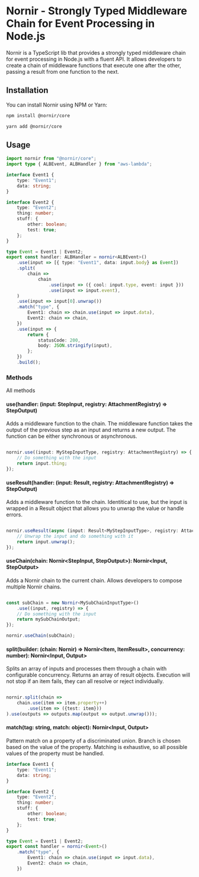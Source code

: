 # Nornir - Strongly Typed Middleware Chain for Event Processing in Node.js

Nornir is a TypeScript lib that provides a strongly typed middleware chain for event processing in Node.js with a fluent API.
It allows developers to create a chain of middleware functions that execute one after the other, passing a result from one function to the next.

## Installation

You can install Nornir using NPM or Yarn:

```bash
npm install @nornir/core
```

```bash
yarn add @nornir/core
```

## Usage

```typescript
import nornir from "@nornir/core";
import type { ALBEvent, ALBHandler } from "aws-lambda";

interface Event1 {
    type: "Event1";
    data: string;
}

interface Event2 {
    type: "Event2";
    thing: number;
    stuff: {
        other: boolean;
        test: true;
    };
}

type Event = Event1 | Event2;
export const handler: ALBHandler = nornir<ALBEvent>()
    .use(input => [{ type: "Event1", data: input.body} as Event])
    .split(
        chain =>
            chain
                .use(input => ({ cool: input.type, event: input }))
                .use(input => input.event),
    )
    .use(input => input[0].unwrap())
    .match("type", {
        Event1: chain => chain.use(input => input.data),
        Event2: chain => chain,
    })
    .use(input => {
        return {
            statusCode: 200,
            body: JSON.stringify(input),
        };
    })
    .build();
```

### Methods
All methods

#### use(handler: (input: StepInput, registry: AttachmentRegistry) => StepOutput)

Adds a middleware function to the chain.
The middleware function takes the output of the previous step as an input and returns a new output.
The function can be either synchronous or asynchronous.

```typescript

nornir.use((input: MyStepInputType, registry: AttachmentRegistry) => {
    // Do something with the input
    return input.thing;
});
```

#### useResult(handler: (input: Result<StepInput>, registry: AttachmentRegistry) => StepOutput)

Adds a middleware function to the chain.
Identitical to use, but the input is wrapped in a Result object that allows you to unwrap the value or handle errors.
```typescript

nornir.useResult(async (input: Result<MyStepInputType>, registry: AttachmentRegistry) => {
    // Unwrap the input and do something with it
    return input.unwrap();
});
```

#### useChain(chain: Nornir<StepInput, StepOutput>): Nornir<Input, StepOutput>

Adds a Nornir chain to the current chain.
Allows developers to compose multiple Nornir chains.
```typescript

const subChain = new Nornir<MySubChainInputType>()
    .use((input, registry) => {
    // Do something with the input
    return mySubChainOutput;
});

nornir.useChain(subChain);
```

#### split(builder: (chain: Nornir<Item>) => Nornir<Item, ItemResult>, concurrency: number): Nornir<Input, Output>

Splits an array of inputs and processes them through a chain with configurable concurrency.
Returns an array of result objects.
Execution will not stop if an item fails, they can all resolve or reject individually.

```typescript

nornir.split(chain => 
    chain.use(item => item.property++)
        .use(item => ({test: item}))
).use(outputs => outputs.map(output => output.unwrap()));
```

#### match(tag: string, match: object): Nornir<Input, Output>
Pattern match on a property of a discriminated union.
Branch is chosen based on the value of the property.
Matching is exhaustive, so all possible values of the property must be handled.
```typescript
interface Event1 {
    type: "Event1";
    data: string;
}

interface Event2 {
    type: "Event2";
    thing: number;
    stuff: {
        other: boolean;
        test: true;
    };
}

type Event = Event1 | Event2;
export const handler = nornir<Event>()
    .match("type", {
        Event1: chain => chain.use(input => input.data),
        Event2: chain => chain,
    })
```
